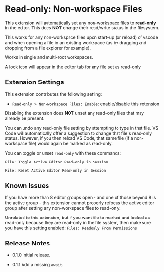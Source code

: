 # Read-only: Non-workspace Files

This extension will automatically set any non-workspace files to **read-only** in the editor.  This does **NOT** change their read/write status in the filesystem.

This works for any non-workspace files upon start-up (or reload) of vscode and when opening a file in an existing workspace (as by dragging and dropping from a file explorer for example).

Works in single and multi-root workspaces.

A lock icon will appear in the editor tab for any file set as read-only.

## Extension Settings

This extension contributes the following setting:

* `Read-only > Non-workspace Files: Enable`: enable/disable this extension

Disabling the extension does **NOT** unset any read-only files that may already be present.

You can undo any read-only file setting by attempting to type in that file.  VS Code will automatically offer a suggestion to change that file's read-only status.  However, if you then reload VS Code, that same file (if a non-workspace file) would again be marked as read-only.

You can toggle or unset `read-only` with these commands:

```plaintext
File: Toggle Active Editor Read-only in Session

File: Reset Active Editor Read-only in Session
```

## Known Issues

If you have more than 8 editor groups open - and one of those beyond 8 is the active group - this extension cannot properly refocus the active editor group after setting any non-workspace files to read-only.

Unrelated to this extension, but if you want file to marked and locked as read-only because they are read-only in the file system, then make sure you have this setting enabled:  `Files: Readonly From Permissions`

## Release Notes

* 0.1.0 Initial release.

* 0.1.1 Add a missing `await`.

